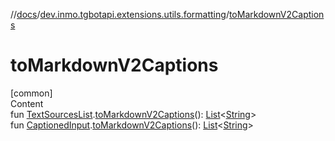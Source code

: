 //[docs](../../index.md)/[dev.inmo.tgbotapi.extensions.utils.formatting](index.md)/[toMarkdownV2Captions](to-markdown-v2-captions.md)



# toMarkdownV2Captions  
[common]  
Content  
fun [TextSourcesList](../dev.inmo.tgbotapi.CommonAbstracts/index.md#%5Bdev.inmo.tgbotapi.CommonAbstracts%2FTextSourcesList%2F%2F%2FPointingToDeclaration%2F%5D%2FClasslikes%2F625018081).[toMarkdownV2Captions](to-markdown-v2-captions.md)(): [List](https://kotlinlang.org/api/latest/jvm/stdlib/kotlin.collections/-list/index.html)<[String](https://kotlinlang.org/api/latest/jvm/stdlib/kotlin/-string/index.html)>  
fun [CaptionedInput](../dev.inmo.tgbotapi.CommonAbstracts/-captioned-input/index.md).[toMarkdownV2Captions](to-markdown-v2-captions.md)(): [List](https://kotlinlang.org/api/latest/jvm/stdlib/kotlin.collections/-list/index.html)<[String](https://kotlinlang.org/api/latest/jvm/stdlib/kotlin/-string/index.html)>  



